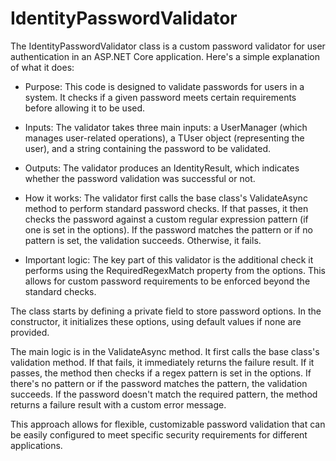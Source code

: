 # IdentityPasswordValidator

The IdentityPasswordValidator class is a custom password validator for user authentication in an ASP.NET Core application. Here's a simple explanation of what it does:

- Purpose: This code is designed to validate passwords for users in a system. It checks if a given password meets certain requirements before allowing it to be used.

- Inputs: The validator takes three main inputs: a UserManager (which manages user-related operations), a TUser object (representing the user), and a string containing the password to be validated.

- Outputs: The validator produces an IdentityResult, which indicates whether the password validation was successful or not.

- How it works: The validator first calls the base class's ValidateAsync method to perform standard password checks. If that passes, it then checks the password against a custom regular expression pattern (if one is set in the options). If the password matches the pattern or if no pattern is set, the validation succeeds. Otherwise, it fails.

- Important logic: The key part of this validator is the additional check it performs using the RequiredRegexMatch property from the options. This allows for custom password requirements to be enforced beyond the standard checks.

The class starts by defining a private field to store password options. In the constructor, it initializes these options, using default values if none are provided.

The main logic is in the ValidateAsync method. It first calls the base class's validation method. If that fails, it immediately returns the failure result. If it passes, the method then checks if a regex pattern is set in the options. If there's no pattern or if the password matches the pattern, the validation succeeds. If the password doesn't match the required pattern, the method returns a failure result with a custom error message.

This approach allows for flexible, customizable password validation that can be easily configured to meet specific security requirements for different applications.